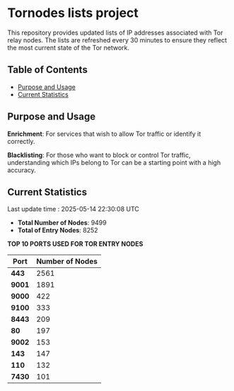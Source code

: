 # Tornodes lists project

This repository provides updated lists of IP addresses associated with Tor relay nodes. The lists are refreshed every 30 minutes to ensure they reflect the most current state of the Tor network.

## Table of Contents

- [Purpose and Usage](#purpose-and-usage)
- [Current Statistics](#current-statistics)


## Purpose and Usage

**Enrichment**: For services that wish to allow Tor traffic or identify it correctly.

**Blacklisting**: For those who want to block or control Tor traffic, understanding which IPs belong to Tor can be a starting point with a high accuracy.

## Current Statistics

Last update time : 2025-05-14 22:30:08 UTC

- **Total Number of Nodes**: 9499
- **Total of Entry Nodes**: 8252

**TOP 10 PORTS USED FOR TOR ENTRY NODES**

| **Port** | **Number of Nodes** |
|------|-----------------|
| **443**   | 2561  |
| **9001**   | 1891  |
| **9000**   | 422  |
| **9100**   | 333  |
| **8443**   | 209  |
| **80**   | 197  |
| **9002**   | 153  |
| **143**   | 147  |
| **110**   | 132  |
| **7430**   | 101  |

